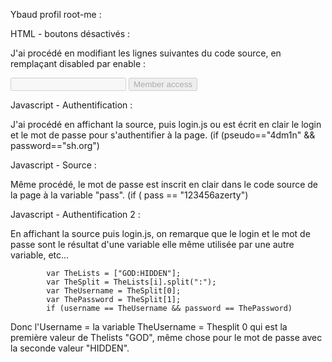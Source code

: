 Ybaud profil root-me :


HTML - boutons désactivés :

J'ai procédé en modifiant les lignes suivantes du code source, en remplaçant disabled par enable :

<input disabled type="text" name="auth-login" value="" />
<input disabled type="submit" value="Member access" name="authbutton" />


Javascript - Authentification :

J'ai procédé en affichant la source, puis login.js ou est écrit en clair le login et le mot de passe pour s'authentifier à la page. (if (pseudo=="4dm1n" && password=="sh.org")


Javascript - Source :

Même procédé, le mot de passe est inscrit en clair dans le code source de la page à la variable "pass". (if ( pass == "123456azerty")


Javascript - Authentification 2 :

En affichant la source puis login.js, on remarque que le login et le mot de passe sont le résultat d'une variable elle même utilisée par une autre variable, etc...

            var TheLists = ["GOD:HIDDEN"];
            var TheSplit = TheLists[i].split(":");
            var TheUsername = TheSplit[0];
            var ThePassword = TheSplit[1];
            if (username == TheUsername && password == ThePassword)
            
 Donc l'Username = la variable TheUsername = Thesplit 0 qui est la première valeur de Thelists "GOD", même chose pour le mot de passe avec la seconde valeur "HIDDEN".

